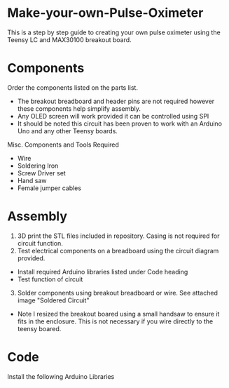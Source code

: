# Make-your-own-Pulse-Oximeter

This is a step by step guide to creating your own pulse oximeter using the Teensy LC and MAX30100 breakout board. 


# Components
Order the components listed on the parts list. 
 - The breakout breadboard and header pins are not required however these components help simplify assembly. 
 - Any OLED screen will work provided it can be controlled using SPI
 - It should be noted this circuit has been proven to work with an Arduino Uno and any other Teensy boards. 

 Misc. Components and Tools Required
  - Wire
  - Soldering Iron
  - Screw Driver set
  - Hand saw
  - Female jumper cables
  
# Assembly
1. 3D print the STL files included in repository. Casing is not required for circuit function.
2. Test electrical components on a breadboard using the circuit diagram provided. 
 - Install required Arduino libraries listed under Code heading
 - Test function of circuit
3. Solder components using breakout breadboard or wire. See attached image "Soldered Circuit"
 - Note I resized the breakout boared using a small handsaw to ensure it fits in the enclosure. This is not necessary if you wire directly to the teensy boared.
 
# Code
Install the following Arduino Libraries 


